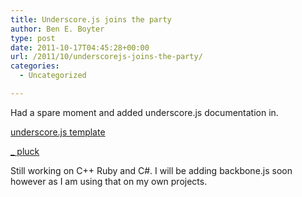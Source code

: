 ```yaml
---
title: Underscore.js joins the party
author: Ben E. Boyter
type: post
date: 2011-10-17T04:45:28+00:00
url: /2011/10/underscorejs-joins-the-party/
categories:
  - Uncategorized

---
```

Had a spare moment and added underscore.js documentation in.

[underscore.js template][1]
  
[_ pluck][2]

Still working on C++ Ruby and C#. I will be adding backbone.js soon however as I am using that on my own projects.

 [1]: http://searchco.de/?q=underscore.js+template
 [2]: http://searchco.de/?q=_+pluck